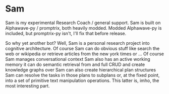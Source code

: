 # Sam
Sam is my experimental Research Coach / general support.
Sam is built on Alphawave-py / promptrix, both heavily modded. Modded Alphawave-py is included, but promptrix-py isn't, I'll fix that before release.

So why yet another bot? Well, Sam is a personal research project into cognitive architecture. 
Of course Sam can do obvious stuff like search the web or wikipedia or retrieve articles from the new york times or ...
Of course Sam manages conversational context
Sam also has an active working memory it can do semantic retrieval from
    and full CRUD
    and create knowledge graphs over
Sam can also create hierarchical plan structures
Sam can resolve the tasks in those plans to subplans or, at the fixed point, into a set of primitive text manipulation operations.
    This latter is, imho, the most interesting part. 
    
